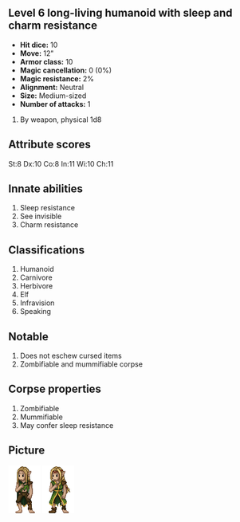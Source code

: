 ## Level 6 long-living humanoid with sleep and charm resistance
- **Hit dice:** 10
- **Move:** 12"
- **Armor class:** 10
- **Magic cancellation:** 0 (0%)
- **Magic resistance:** 2%
- **Alignment:** Neutral
- **Size:** Medium-sized
- **Number of attacks:** 1
1. By weapon, physical 1d8
## Attribute scores
St:8 Dx:10 Co:8 In:11 Wi:10 Ch:11
## Innate abilities
1. Sleep resistance
2. See invisible
3. Charm resistance
## Classifications
1. Humanoid
2. Carnivore
3. Herbivore
4. Elf
5. Infravision
6. Speaking
## Notable
1. Does not eschew cursed items
2. Zombifiable and mummifiable corpse
## Corpse properties
1. Zombifiable
2. Mummifiable
3. May confer sleep resistance
## Picture
![Elf](https://github.com/hyvanmielenpelit/GnollHackTileSet/blob/main/Monsters/elf/elf.png) ![Elf](https://github.com/hyvanmielenpelit/GnollHackTileSet/blob/main/Monsters/elf/elf_female.png)
